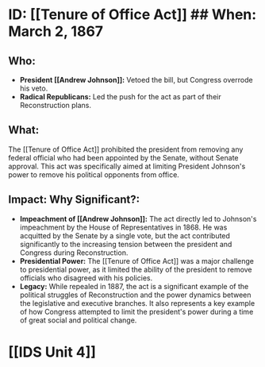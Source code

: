 # ID: [[Tenure of Office Act]] ## When: March 2, 1867 
## Who: 
* **President [[Andrew Johnson]]:**  Vetoed the bill, but Congress overrode his veto. 
* **Radical Republicans:**  Led the push for the act as part of their Reconstruction plans.
## What:
The [[Tenure of Office Act]] prohibited the president from removing any federal official who had been appointed by the Senate, without Senate approval. This act was specifically aimed at limiting President Johnson's power to remove his political opponents from office. 
## Impact: Why Significant?: 
* **Impeachment of [[Andrew Johnson]]:** The act directly led to Johnson's impeachment by the House of Representatives in 1868. He was acquitted by the Senate by a single vote, but the act contributed significantly to the increasing tension between the president and Congress during Reconstruction.
* **Presidential Power:** The [[Tenure of Office Act]]  was a major challenge to presidential power, as it limited the ability of the president to remove officials who disagreed with his policies. 
* **Legacy:** While repealed in 1887, the act is a significant example of the political struggles of Reconstruction and the power dynamics between the legislative and executive branches.  It also represents a key example of how Congress attempted to limit the president's power during a time of great social and political change. 

# [[IDS Unit 4]]